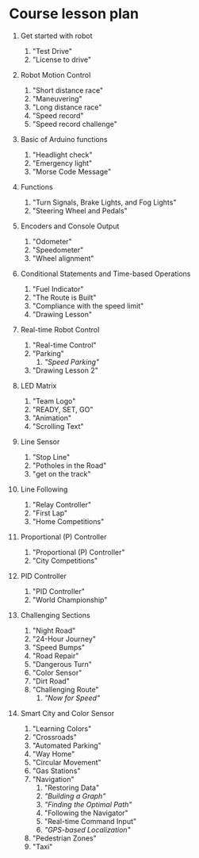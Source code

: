 # Course lesson plan


1. Get started with robot
	1. "Test Drive"
	2. "License to drive"


2. Robot Motion Control
	1.  "Short distance race"
	2. "Maneuvering"
	3. "Long distance race"
	4. "Speed record"
	5. "Speed record challenge"


3. Basic of Arduino functions
	1. "Headlight check"
	2. "Emergency light"
	3. "Morse Code Message"


4. Functions
	1. "Turn Signals, Brake Lights, and Fog Lights"
	2. "Steering Wheel and Pedals"


5. Encoders and Console Output
	1. "Odometer"
	2. "Speedometer"
	3. "Wheel alignment"


6. Conditional Statements and Time-based Operations
	1. "Fuel Indicator"
	2. "The Route is Built"
	3. "Compliance with the speed limit"
	4. "Drawing Lesson"


7. Real-time Robot Control
	1. "Real-time Control"
	2. "Parking"
		1. *"Speed Parking"*
	3. "Drawing Lesson 2"


8. LED Matrix
	1. "Team Logo"
	2. "READY, SET, GO"
	3. "Animation"
	4. "Scrolling Text"


9. Line Sensor
	1. "Stop Line"
	2. "Potholes in the Road"
	3. "get on the track"


10. Line Following
	1. "Relay Controller"
	2. "First Lap"
	3. "Home Competitions"


11. Proportional (P) Controller
	1. "Proportional (P) Controller"
	2. "City Competitions"


12. PID Controller
	1. "PID Controller"
	2. "World Championship"


13. Challenging Sections
	1. "Night Road"
	2. "24-Hour Journey"
	3. "Speed Bumps"
	4. "Road Repair"
	5. "Dangerous Turn"
	6. "Color Sensor"
	7. "Dirt Road"
	8. "Challenging Route"
		1. *"Now for Speed"*


14. Smart City and Color Sensor
	1. "Learning Colors"
	2. "Crossroads"
	3. "Automated Parking"
	4. "Way Home"
	5. "Circular Movement"
	6. "Gas Stations"
	7. "Navigation"
		1. "Restoring Data"
		2. *"Building a Graph"*
		3. *"Finding the Optimal Path"*
		4. "Following the Navigator"
		5. "Real-time Command Input"
		6. *"GPS-based Localization"*
	8. "Pedestrian Zones"
	9. "Taxi"
